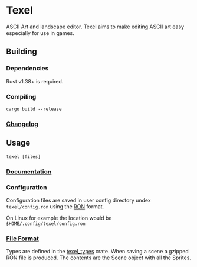 # Texel

ASCII Art and landscape editor. Texel aims to make editing ASCII art easy especially for use in games.

## Building

### Dependencies

Rust v1.38+ is required.

### Compiling

`cargo build --release`

### [Changelog](CHANGELOG.md)

## Usage

`texel [files]`

### [Documentation](docs/overview.md)

### Configuration

Configuration files are saved in user config directory undex `texel/config.ron` using the [RON](https://github.com/ron-rs/ron) format.

On Linux for example the location would be `$HOME/.config/texel/config.ron`

### [File Format](https://github.com/almindor/texel_types)

Types are defined in the [texel_types](https://github.com/almindor/texel_types) crate. When saving a scene a gzipped RON file is produced. The contents are the Scene object with all the Sprites.